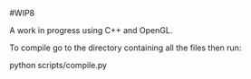 #WIP8

A work in progress using C++ and OpenGL.

To compile go to the directory containing all the files then run:

python scripts/compile.py
